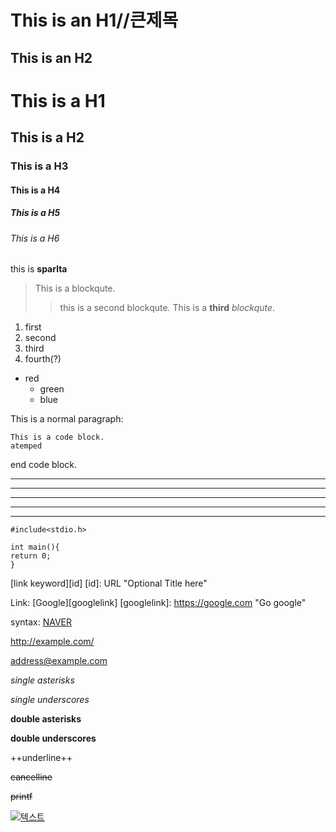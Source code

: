 This is an H1//큰제목
=============

This is an H2
-------------

# This is a H1
## This is a H2
### This is a H3
#### This is a H4 
##### This is a H5
###### This is a H6

this is **sparlta**

> This is a blockqute.
>>this is a second blockqute.
 This is a **third** *blockqute*.


1. first
2. second
3. third
4. fourth(?)

* red
  * green
  * blue

This is a normal paragraph:

    This is a code block.
    atemped
end code block.

* * *
***
*****
- - -

---------------------------------------
    #include<stdio.h>
    
    int main(){
    return 0;
    }


[link keyword][id]
[id]: URL "Optional Title here"

Link: [Google][googlelink]
[googlelink]: https://google.com "Go google"

syntax: [NAVER](https://www.naver.com)

<http://example.com/>


<address@example.com>

*single asterisks*

_single underscores_

**double asterisks**

__double underscores__

++underline++

~~cancelline~~

~~printf~~

[![텍스트](C:\Users\park\Desktop\face.PNG)](https://google.com)
